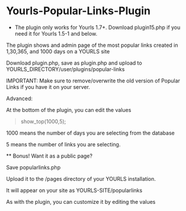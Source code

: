 # Yourls-Popular-Links-Plugin

* The plugin only works for Yourls 1.7+. Download plugin15.php if you need it for Yourls 1.5-1 and below.

The plugin shows and admin page of the most popular links created in 1,30,365, and 1000 days on a YOURLS site

Download plugin.php, save as plugin.php and upload to YOURLS_DIRECTORY/user/plugins/popular-links

IMPORTANT:  Make sure to remove/overwrite the old version of Popular Links if you have it on your server.

Advanced:

At the bottom of the plugin, you can edit the values

> show_top(1000,5);

1000 means the number of days you are selecting from the database

5 means the number of links you are selecting.

** Bonus! Want it as a public page?

Save popularlinks.php

Upload it to the /pages directory of your YOURLS installation.

It will appear on your site as YOURLS-SITE/popularlinks

As with the plugin, you can customize it by editing the values
